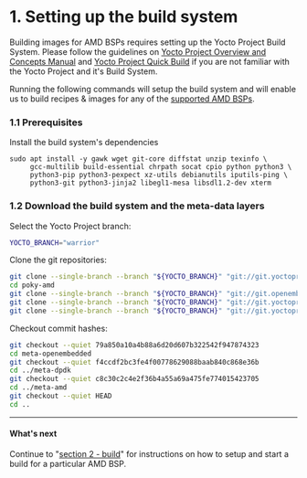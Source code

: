 # 1. Setting up the build system

Building images for AMD BSPs requires setting up the Yocto Project
Build System. Please follow the guidelines on
[Yocto Project Overview and Concepts Manual](https://www.yoctoproject.org/docs/2.7.1/overview-manual/overview-manual.html)
and [Yocto Project Quick Build](https://www.yoctoproject.org/docs/2.7.1/brief-yoctoprojectqs/brief-yoctoprojectqs.html)
if you are not familiar with the Yocto Project and it's Build System.

Running the following commands will setup the build system and will
enable us to build recipes & images for any of the
[supported AMD BSPs](meta-amd-bsp/README.md).

### 1.1 Prerequisites

Install the build system's dependencies
```
sudo apt install -y gawk wget git-core diffstat unzip texinfo \
     gcc-multilib build-essential chrpath socat cpio python python3 \
     python3-pip python3-pexpect xz-utils debianutils iputils-ping \
     python3-git python3-jinja2 libegl1-mesa libsdl1.2-dev xterm
```

### 1.2 Download the build system and the meta-data layers

Select the Yocto Project branch:
```sh
YOCTO_BRANCH="warrior"
```

Clone the git repositories: 
```sh
git clone --single-branch --branch "${YOCTO_BRANCH}" "git://git.yoctoproject.org/poky" "poky-amd"
cd poky-amd
git clone --single-branch --branch "${YOCTO_BRANCH}" "git://git.openembedded.org/meta-openembedded"
git clone --single-branch --branch "${YOCTO_BRANCH}" "git://git.yoctoproject.org/meta-dpdk"
git clone --single-branch --branch "${YOCTO_BRANCH}" "git://git.yoctoproject.org/meta-amd"
```

Checkout commit hashes:
```sh
git checkout --quiet 79a850a10a4b88a6d20d607b322542f947874323
cd meta-openembedded
git checkout --quiet f4ccdf2bc3fe4f00778629088baab840c868e36b
cd ../meta-dpdk
git checkout --quiet c8c30c2c4e2f36b4a55a69a475fe774015423705
cd ../meta-amd
git checkout --quiet HEAD
cd ..
```

---
#### What's next

Continue to "[section 2 - build](BUILD.md)" for instructions on how to
setup and start a build for a particular AMD BSP.
